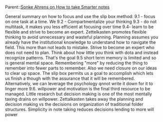 Parent::[Sonke Ahrens on How to take Smarter notes](Sonke%20Ahrens%20on%20How%20to%20take%20Smarter%20notes.md)

General summary on how to focus and use the slip box method:
9.1 - focus on one task at a time. We
9.2 - Compartmentalize your thinking
9.3 - do not multitask, it makes you less efficient at focusing over time
9.4- learn to be flexible and strive to become an expert. Zettelkasten promotes flexible thinking to avoid unnecessary and wasteful planning. Planning assumes you already have the institutional knowledge to understand how to navigate the field. This more than not leads to mistake. Strive to become an expert who does not need to plan. Think about how little you think with dota and instead recognize patterns. That's the goal
9.5  short term memory is limited and so is general mental space. Remembering "more" by reducing the thing to remember into fewer parts to remember. Also we need closure on our ideas to clear up space. The slip box permits us a goal to accomplish which lets us finish a though with the assurance that it will be remembered. Alternatively, we can leverage the psychology qnnot write it down for it to linger more
9.6. willpower and motivation is the final third resource to be managed. Little research but decision making is one of the most mentally taxing drains on willpower. Zettalkasten takes away the planning and decision making vs the decisions on organization of traditional folder structures. Simplicity in note taking reduces decisions lending to more will power